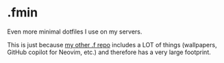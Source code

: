 # .fmin

Even more minimal dotfiles I use on my servers.

This is just because [my other .f repo](https://github.com/tarneaux/.f) includes a LOT of things (wallpapers, GitHub copilot for Neovim, etc.) and therefore has a very large footprint.


